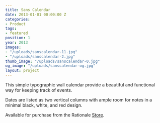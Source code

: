 ```yaml
---
title: Sans Calendar
date: 2013-01-01 00:00:00 Z
categories:
- Product
tags:
- featured
position: 1
year: 2013
images:
- "/uploads/sanscalendar-11.jpg"
- "/uploads/sanscalendar-2.jpg"
thumb_image: "/uploads/sanscalendar-0.jpg"
og_image: "/uploads/sanscalendar-og.jpg"
layout: project
---
```


This simple typographic wall calendar provide a beautiful and functional way for keeping track of events.


Dates are listed as two vertical columns with ample room for notes in a minimal black, white, and red design.

Available for purchase from the Rationale [Store](http://www.rationale-design.com/store/).
